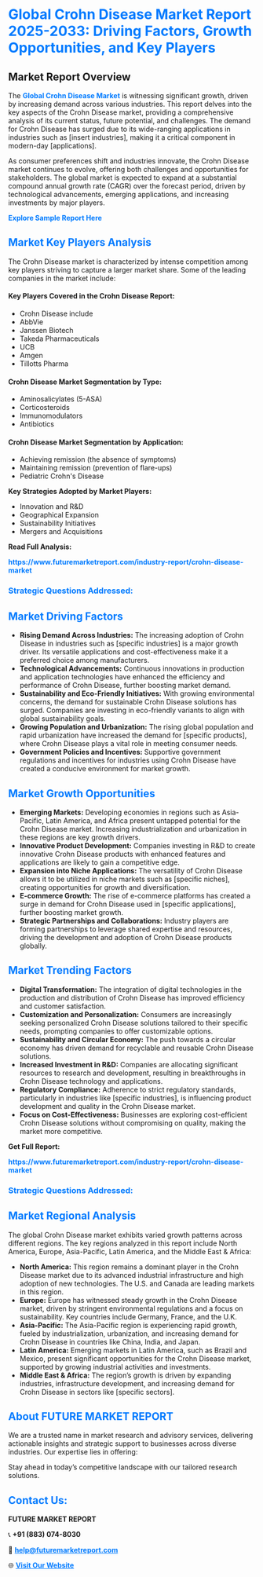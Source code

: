 <h1 style="color: #007BFF;">Global Crohn Disease Market Report 2025-2033: Driving Factors, Growth Opportunities, and Key Players</h1>

<section id="overview">
<h2>Market Report Overview</h2>
<p>The <a href="https://www.futuremarketreport.com/industry-report/crohn-disease-market" style="color: #007BFF; text-decoration: none;"><strong>Global Crohn Disease Market</strong></a> is witnessing significant growth, driven by increasing demand across various industries. This report delves into the key aspects of the Crohn Disease market, providing a comprehensive analysis of its current status, future potential, and challenges. The demand for Crohn Disease has surged due to its wide-ranging applications in industries such as [insert industries], making it a critical component in modern-day [applications].</p>
<p>As consumer preferences shift and industries innovate, the Crohn Disease market continues to evolve, offering both challenges and opportunities for stakeholders. The global market is expected to expand at a substantial compound annual growth rate (CAGR) over the forecast period, driven by technological advancements, emerging applications, and increasing investments by major players.</p>
</section>

<section id="overview">
<p><a href="https://www.futuremarketreport.com/request-sample/reportId=101215" style="color: #007BFF; text-decoration: none;"><strong>Explore Sample Report Here</strong></a></p>
</section>

<section id="key-players">
<h2 style="color: #007BFF;">Market Key Players Analysis</h2>
<p>The Crohn Disease market is characterized by intense competition among key players striving to capture a larger market share. Some of the leading companies in the market include:</p>
<h4>Key Players Covered in the Crohn Disease Report:</h4>
<ul><li>Crohn Disease include</li><li>AbbVie</li><li>Janssen Biotech</li><li>Takeda Pharmaceuticals</li><li>UCB</li><li>Amgen</li><li>Tillotts Pharma</li></ul>
<h4>Crohn Disease Market Segmentation by Type:</h4>
<ul><li>Aminosalicylates (5-ASA)</li><li>Corticosteroids</li><li>Immunomodulators</li><li>Antibiotics</li></ul>

<h4>Crohn Disease Market Segmentation by Application:</h4>
<ul><li>Achieving remission (the absence of symptoms)</li><li>Maintaining remission (prevention of flare-ups)</li><li>Pediatric Crohn&#039;s Disease</li></ul>
<p><strong>Key Strategies Adopted by Market Players:</strong></p>
<ul>
<li>Innovation and R&D</li>
<li>Geographical Expansion</li>
<li>Sustainability Initiatives</li>
<li>Mergers and Acquisitions</li>
</ul>
</section>

<section>
<p><strong>Read Full Analysis: </strong></p><a href="https://www.futuremarketreport.com/industry-report/crohn-disease-market" style="color: #007BFF; text-decoration: none;"><strong>https://www.futuremarketreport.com/industry-report/crohn-disease-market</strong></a>
<h3 style="color: #007BFF;">Strategic Questions Addressed:</h3>
</section>

<section id="driving-factors">
<h2 style="color: #007BFF;">Market Driving Factors</h2>
<ul>
<li><strong>Rising Demand Across Industries:</strong> The increasing adoption of Crohn Disease in industries such as [specific industries] is a major growth driver. Its versatile applications and cost-effectiveness make it a preferred choice among manufacturers.</li>
<li><strong>Technological Advancements:</strong> Continuous innovations in production and application technologies have enhanced the efficiency and performance of Crohn Disease, further boosting market demand.</li>
<li><strong>Sustainability and Eco-Friendly Initiatives:</strong> With growing environmental concerns, the demand for sustainable Crohn Disease solutions has surged. Companies are investing in eco-friendly variants to align with global sustainability goals.</li>
<li><strong>Growing Population and Urbanization:</strong> The rising global population and rapid urbanization have increased the demand for [specific products], where Crohn Disease plays a vital role in meeting consumer needs.</li>
<li><strong>Government Policies and Incentives:</strong> Supportive government regulations and incentives for industries using Crohn Disease have created a conducive environment for market growth.</li>
</ul>
</section>

<section id="growth-opportunities">
<h2 style="color: #007BFF;">Market Growth Opportunities</h2>
<ul>
<li><strong>Emerging Markets:</strong> Developing economies in regions such as Asia-Pacific, Latin America, and Africa present untapped potential for the Crohn Disease market. Increasing industrialization and urbanization in these regions are key growth drivers.</li>
<li><strong>Innovative Product Development:</strong> Companies investing in R&D to create innovative Crohn Disease products with enhanced features and applications are likely to gain a competitive edge.</li>
<li><strong>Expansion into Niche Applications:</strong> The versatility of Crohn Disease allows it to be utilized in niche markets such as [specific niches], creating opportunities for growth and diversification.</li>
<li><strong>E-commerce Growth:</strong> The rise of e-commerce platforms has created a surge in demand for Crohn Disease used in [specific applications], further boosting market growth.</li>
<li><strong>Strategic Partnerships and Collaborations:</strong> Industry players are forming partnerships to leverage shared expertise and resources, driving the development and adoption of Crohn Disease products globally.</li>
</ul>
</section>

<section id="trending-factors">
<h2 style="color: #007BFF;">Market Trending Factors</h2>
<ul>
<li><strong>Digital Transformation:</strong> The integration of digital technologies in the production and distribution of Crohn Disease has improved efficiency and customer satisfaction.</li>
<li><strong>Customization and Personalization:</strong> Consumers are increasingly seeking personalized Crohn Disease solutions tailored to their specific needs, prompting companies to offer customizable options.</li>
<li><strong>Sustainability and Circular Economy:</strong> The push towards a circular economy has driven demand for recyclable and reusable Crohn Disease solutions.</li>
<li><strong>Increased Investment in R&D:</strong> Companies are allocating significant resources to research and development, resulting in breakthroughs in Crohn Disease technology and applications.</li>
<li><strong>Regulatory Compliance:</strong> Adherence to strict regulatory standards, particularly in industries like [specific industries], is influencing product development and quality in the Crohn Disease market.</li>
<li><strong>Focus on Cost-Effectiveness:</strong> Businesses are exploring cost-efficient Crohn Disease solutions without compromising on quality, making the market more competitive.</li>
</ul>
</section>

<section>
<p><strong>Get Full Report: </strong></p><a href="https://www.futuremarketreport.com/industry-report/crohn-disease-market" style="color: #007BFF; text-decoration: none;"><strong>https://www.futuremarketreport.com/industry-report/crohn-disease-market</strong></a>
<h3 style="color: #007BFF;">Strategic Questions Addressed:</h3>
</section>


<section id="regional-analysis">
<h2 style="color: #007BFF;">Market Regional Analysis</h2>
<p>The global Crohn Disease market exhibits varied growth patterns across different regions. The key regions analyzed in this report include North America, Europe, Asia-Pacific, Latin America, and the Middle East & Africa:</p>
<ul>
<li><strong>North America:</strong> This region remains a dominant player in the Crohn Disease market due to its advanced industrial infrastructure and high adoption of new technologies. The U.S. and Canada are leading markets in this region.</li>
<li><strong>Europe:</strong> Europe has witnessed steady growth in the Crohn Disease market, driven by stringent environmental regulations and a focus on sustainability. Key countries include Germany, France, and the U.K.</li>
<li><strong>Asia-Pacific:</strong> The Asia-Pacific region is experiencing rapid growth, fueled by industrialization, urbanization, and increasing demand for Crohn Disease in countries like China, India, and Japan.</li>
<li><strong>Latin America:</strong> Emerging markets in Latin America, such as Brazil and Mexico, present significant opportunities for the Crohn Disease market, supported by growing industrial activities and investments.</li>
<li><strong>Middle East & Africa:</strong> The region’s growth is driven by expanding industries, infrastructure development, and increasing demand for Crohn Disease in sectors like [specific sectors].</li>
</ul>
</section>

<footer>
<h2 style="color: #007BFF;">About FUTURE MARKET REPORT</h2>
<p>We are a trusted name in market research and advisory services, delivering actionable insights and strategic support to businesses across diverse industries. Our expertise lies in offering:</p>

<p>Stay ahead in today’s competitive landscape with our tailored research solutions.</p>

<h2 style="color: #007BFF;">Contact Us:</h2>
<p><strong>FUTURE MARKET REPORT</strong></p>
<p>📞 <strong>+91 (883) 074-8030</strong></p>
<p>📧 <strong><a href="mailto:help@futuremarketreport.com" style="color: #007BFF;">help@futuremarketreport.com</a></strong></p>
<p>🌐 <strong><a href="https://www.futuremarketreport.com/" style="color: #007BFF;">Visit Our Website</a></strong></p>
</footer>